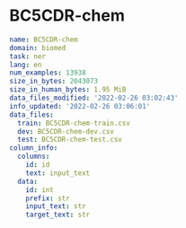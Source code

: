 # BC5CDR-chem
 
<!-- MARKDOWN-AUTO-DOCS:START (CODE:src=../../../../ekorpkit/resources/datasets/t5/BC5CDR-chem.yaml) -->
<!-- The below code snippet is automatically added from ../../../../ekorpkit/resources/datasets/t5/BC5CDR-chem.yaml -->
```yaml
name: BC5CDR-chem
domain: biomed
task: ner
lang: en
num_examples: 13938
size_in_bytes: 2043073
size_in_human_bytes: 1.95 MiB
data_files_modified: '2022-02-26 03:02:43'
info_updated: '2022-02-26 03:06:01'
data_files:
  train: BC5CDR-chem-train.csv
  dev: BC5CDR-chem-dev.csv
  test: BC5CDR-chem-test.csv
column_info:
  columns:
    id: id
    text: input_text
  data:
    id: int
    prefix: str
    input_text: str
    target_text: str
```
<!-- MARKDOWN-AUTO-DOCS:END -->
